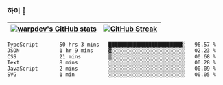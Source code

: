
### 하이 👋
[![warpdev's GitHub stats](https://github-readme-stats.vercel.app/api?username=warpdev&show_icons=true&theme=vue-dark)](#) |[![GitHub Streak](https://github-readme-streak-stats.herokuapp.com/?user=warpdev&theme=dark)](#)
--- | --- |
<!--START_SECTION:waka-->

```text
TypeScript       50 hrs 3 mins   ████████████████████████░   96.57 %
JSON             1 hr 9 mins     ▓░░░░░░░░░░░░░░░░░░░░░░░░   02.23 %
CSS              21 mins         ▒░░░░░░░░░░░░░░░░░░░░░░░░   00.68 %
Text             8 mins          ░░░░░░░░░░░░░░░░░░░░░░░░░   00.28 %
JavaScript       2 mins          ░░░░░░░░░░░░░░░░░░░░░░░░░   00.09 %
SVG              1 min           ░░░░░░░░░░░░░░░░░░░░░░░░░   00.05 %
```

<!--END_SECTION:waka-->

<!--
**warpdev/warpdev** is a ✨ _special_ ✨ repository because its `README.md` (this file) appears on your GitHub profile.

Here are some ideas to get you started:

- 🔭 I’m currently working on ...
- 🌱 I’m currently learning ...
- 👯 I’m looking to collaborate on ...
- 🤔 I’m looking for help with ...
- 💬 Ask me about ...
- 📫 How to reach me: ...
- 😄 Pronouns: ...
- ⚡ Fun fact: ...
-->
